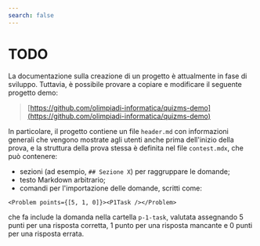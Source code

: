 ```yaml
---
search: false
---
```


# TODO

La documentazione sulla creazione di un progetto è attualmente in fase di sviluppo.
Tuttavia, è possibile provare a copiare e modificare il seguente progetto demo:

> [https://github.com/olimpiadi-informatica/quizms-demo](https://github.com/olimpiadi-informatica/quizms-demo)

In particolare, il progetto contiene un file `header.md` con informazioni generali che vengono mostrate agli utenti anche prima dell'inizio della prova, e la struttura della prova stessa è definita nel file `contest.mdx`, che può contenere:
- sezioni (ad esempio, `## Sezione X`) per raggruppare le domande;
- testo Markdown arbitrario;
- comandi per l'importazione delle domande, scritti come:
```
<Problem points={[5, 1, 0]}><P1Task /></Problem>
```
che fa include la domanda nella cartella `p-1-task`, valutata assegnando 5 punti per una risposta corretta, 1 punto per una risposta mancante e 0 punti per una risposta errata.